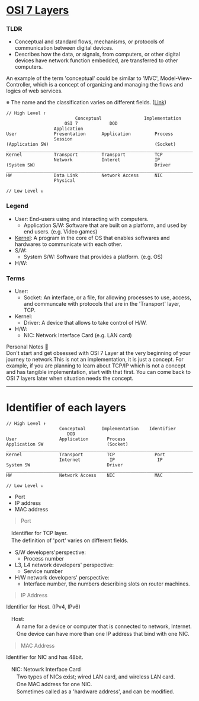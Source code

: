 # <a href="https://en.wikipedia.org/wiki/OSI_model">OSI 7 Layers</a>

### TLDR

* Conceptual and standard flows, mechanisms, or protocols of communication between digital devices. <br>
* Describes how the data, or signals, from computers, or other digital devices have network function embedded, are transferred to other computers.

An example of the term 'conceptual' could be similar to 'MVC', Model-View-Controller, which is a concept of organizing and managing the flows and logics of web services.

※ The name and the classification varies on different fields. (<a href="https://en.wikipedia.org/wiki/Internet_protocol_suite#Layer_names_and_number_of_layers_in_the_literature">Link</a>)

```
// High Level ↑
                          Conceptual                Implementation
                      OSI 7            DOD
                  Application
User              Presentation      Application         Process
                  Session
(Application SW)                                        (Socket)
_________________________________________________________________________
Kernel            Transport         Transport           TCP
                  Network           Interet             IP
(System SW)                                             Driver
_________________________________________________________________________
HW                Data Link         Network Access      NIC
                  Physical

// Low Level ↓
```
### Legend

* User: End-users using and interacting with computers.
  * Application S/W: Software that are built on a platform, and used by end users. (e.g. Video games)
* <a href="https://en.wikipedia.org/wiki/Kernel_(operating_system)">Kernel</a>: A program in the core of OS that enables softwares and hardwares to communicate with each other.
* S/W: 
  * System S/W: Software that provides a platform. (e.g. OS)
* H/W:

### Terms

* User:
  * Socket: An interface, or a file, for allowing processes to use, access, and communcate with protocols that are in the 'Transport' layer, TCP.
* Kernel:
  * Driver: A device that allows to take control of H/W.
* H/W:
  * NIC: Network Interface Card (e.g. LAN card)


Personal Notes 🤔<br>
Don't start and get obsessed with OSI 7 Layer at the very beginning of your journey to network.This is not an implementation, it is just a concept.
For example, if you are planning to learn about TCP/IP which is not a concept and has tangible implementation, start with that first.
You can come back to OSI 7 layers later when situation needs the concept.

<hr>

# Identifier of each layers

```
// High Level ↑
                    Conceptual      Implementation    Identifier
                       DOD
User                Application       Process
Application SW                        (Socket)
_________________________________________________________________________
Kernel              Transport         TCP               Port
                    Internet           IP                IP
System SW                             Driver
_________________________________________________________________________
HW                  Network Access    NIC               MAC

// Low Level ↓
```

* Port
* IP address
* MAC address

> Port

　Identifier for TCP layer.<br>
　The definition of 'port' varies on different fields.

* S/W developers'perspective:
  * Process number
* L3, L4 network developers' perspective:
  * Service number
* H/W network developers' perspective:
  * Interface number, the numbers describing slots on router machines.


> IP Address

Identifier for Host. (IPv4, IPv6)

　Host: <br>
　　A name for a device or computer that is connected to network, Internet.<br>
　　One device can have more than one IP address that bind with one NIC.<br>

> MAC Address

Identifier for NIC and has 48bit.

　NIC: Netowrk Interface Card<br>
　　Two types of NICs exist; wired LAN card, and wireless LAN card.<br>
　　One MAC address for one NIC.<br>
　　Sometimes called as a 'hardware address', and can be modified.
